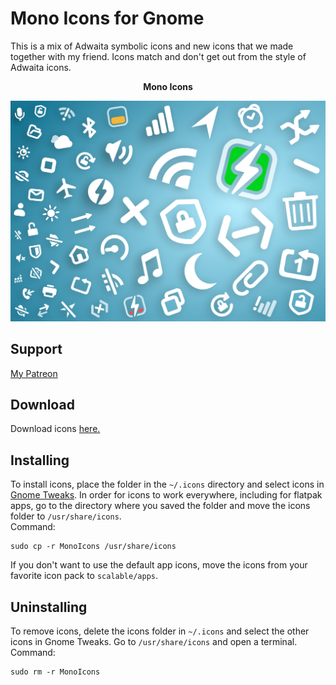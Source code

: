 # Mono Icons for Gnome
This is a mix of Adwaita symbolic icons and new icons that we made together with my friend. Icons match and don't get out from the style of Adwaita icons.

<p align="center"><b>Mono Icons</b></p>
<p align="center">
  <img alt="apps" src="images/iconpack.png">
</p>

## Support
[My Patreon](https://www.patreon.com/witalihirsch)

## Download
Download icons [here.](https://github.com/witalihirsch/Mono-icon-theme/releases)

## Installing
To install icons, place the folder in the `~/.icons` directory and select icons in [Gnome Tweaks](https://gitlab.gnome.org/GNOME/gnome-tweaks). In order for icons to work everywhere, including for flatpak apps, go to the directory where you saved the folder and move the icons folder to `/usr/share/icons`.  
Command:  
```pwsh
sudo cp -r MonoIcons /usr/share/icons
```  
If you don't want to use the default app icons, move the icons from your favorite icon pack to `scalable/apps`.

## Uninstalling
To remove icons, delete the icons folder in `~/.icons` and select the other icons in Gnome Tweaks. Go to `/usr/share/icons` and open a terminal.  
Command:  
```pwsh
sudo rm -r MonoIcons
```